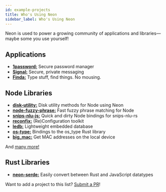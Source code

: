 ```yaml
---
id: example-projects
title: Who's Using Neon
sidebar_label: Who's Using Neon
---
```


Neon is used to power a growing community of applications and libraries—maybe some you use yourself!

## Applications

- **[1password:](https://dteare.medium.com/behind-the-scenes-of-1password-for-linux-d59b19143a23)** Secure password manager
- **[Signal:](https://github.com/signalapp/libsignal-client)** Secure, private messaging
- **[Finda:](https://keminglabs.com/finda/)** Type stuff, find things. No mousing.

## Node Libraries

- **[disk-utility:](https://github.com/amilajack/disk-utility)** Disk utility methods for Node using Neon
- **[node-fuzzy-phrase:](https://github.com/mapbox/node-fuzzy-phrase)** Fast fuzzy phrase matching for Node
- **[snips-nlu-js:](https://github.com/ballwood/snips-nlu-js)** Quick and dirty Node bindings for snips-nlu-rs
- **[reconfix:](https://github.com/resin-io/reconfix)** (Re)Configuration toolkit
- **[ledb:](https://github.com/katyo/ledb)** Lightweight embedded database
- **[os-type:](https://github.com/amilajack/os-type)** Bindings to the os_type Rust library
- **[big_mac:](https://github.com/ultamatt/big_mac)** Get MAC addresses on the local device

And <a href="https://github.com/search?q=filename%3Apackage.json+cargo-cp-artifact&type=Code" target="_blank">many more!</a>

## Rust Libraries

- **[neon-serde:](https://crates.io/crates/neon-serde2)** Easily convert between Rust and JavaScript datatypes

Want to add a project to this list? [Submit a PR](https://github.com/neon-bindings/website)!
